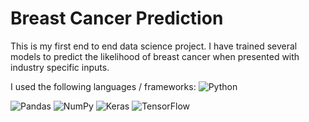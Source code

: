 # Breast Cancer Prediction

This is my first end to end data science project. I have trained several models to predict the likelihood of breast cancer when presented with industry specific inputs.

I used the following languages / frameworks:
<img alt="Python" src="https://img.shields.io/badge/Python-FFD43B?style=for-the-badge&logo=python&logoColor=darkgreen" />

<img alt="Pandas" src="https://img.shields.io/badge/pandas-%23150458.svg?style=for-the-badge&logo=pandas&logoColor=white" />
<img alt="NumPy" src="https://img.shields.io/badge/numpy-%23013243.svg?style=for-the-badge&logo=numpy&logoColor=white" />
<img alt="Keras" src="https://img.shields.io/badge/Keras-%23D00000.svg?style=for-the-badge&logo=Keras&logoColor=white"/>
<img alt="TensorFlow" src="https://img.shields.io/badge/TensorFlow-%23FF6F00.svg?style=for-the-badge&logo=TensorFlow&logoColor=white" />
